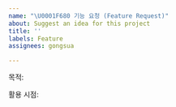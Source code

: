 ```yaml
---
name: "\U0001F680 기능 요청 (Feature Request)"
about: Suggest an idea for this project
title: ''
labels: Feature
assignees: gongsua

---
```


목적: 

활용 시점:
